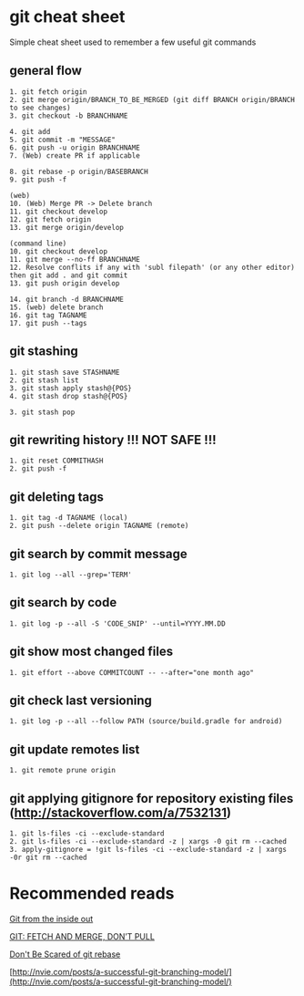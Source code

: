 # git cheat sheet

Simple cheat sheet used to remember a few useful git commands

## general flow

	1. git fetch origin
	2. git merge origin/BRANCH_TO_BE_MERGED (git diff BRANCH origin/BRANCH to see changes)
	3. git checkout -b BRANCHNAME
	
	4. git add
	5. git commit -m "MESSAGE"
	6. git push -u origin BRANCHNAME
	7. (Web) create PR if applicable
	
	8. git rebase -p origin/BASEBRANCH
	9. git push -f

	(web)
	10. (Web) Merge PR -> Delete branch
	11. git checkout develop
	12. git fetch origin
	13. git merge origin/develop
	
	(command line)
	10. git checkout develop
	11. git merge --no-ff BRANCHNAME
	12. Resolve conflits if any with 'subl filepath' (or any other editor) then git add . and git commit
	13. git push origin develop
	
	14. git branch -d BRANCHNAME
	15. (web) delete branch
	16. git tag TAGNAME
	17. git push --tags

## git stashing

	1. git stash save STASHNAME
	2. git stash list
	3. git stash apply stash@{POS}
	4. git stash drop stash@{POS}

	3. git stash pop

## git rewriting history !!! NOT SAFE !!!

	1. git reset COMMITHASH
	2. git push -f	

## git deleting tags
	1. git tag -d TAGNAME (local)
	2. git push --delete origin TAGNAME (remote)

## git search by commit message
	1. git log --all --grep='TERM' 

## git search by code
	1. git log -p --all -S 'CODE_SNIP' --until=YYYY.MM.DD

## git show most changed files
	1. git effort --above COMMITCOUNT -- --after="one month ago" 

## git check last versioning 
	1. git log -p --all --follow PATH (source/build.gradle for android)

## git update remotes list
	1. git remote prune origin 

## git applying gitignore for repository existing files (http://stackoverflow.com/a/7532131)
	1. git ls-files -ci --exclude-standard
	2. git ls-files -ci --exclude-standard -z | xargs -0 git rm --cached
	3. apply-gitignore = !git ls-files -ci --exclude-standard -z | xargs -0r git rm --cached
	
# Recommended reads
[Git from the inside out](https://codewords.recurse.com/issues/two/git-from-the-inside-out)

[GIT: FETCH AND MERGE, DON’T PULL](https://longair.net/blog/2009/04/16/git-fetch-and-merge/)

[Don't Be Scared of git rebase](https://nathanleclaire.com/blog/2014/09/14/dont-be-scared-of-git-rebase/)

[http://nvie.com/posts/a-successful-git-branching-model/](http://nvie.com/posts/a-successful-git-branching-model/)
